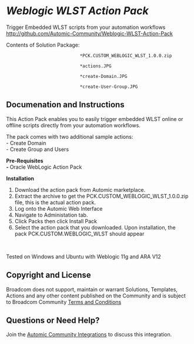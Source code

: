 *Weblogic WLST Action Pack*
=============


Trigger Embedded WLST scripts from your automation workflows 
http://github.com/Automic-Community/Weblogic-WLST-Action-Pack

<!-- List of attached files -->
Contents of Solution Package:

						
								*PCK.CUSTOM_WEBLOGIC_WLST_1.0.0.zip
								
								*actions.JPG
								
								*create-Domain.JPG
								
								*create-User-Group.JPG
								
						


Documenation and Instructions
---

<p>This Action Pack enables you to easily trigger embedded WLST online or offline scripts directly from your automation workflows.</p>
<p>The pack comes with two additional sample actions:<br />- Create Domain<br />- Create Group and Users</p>
<p><strong>Pre-Requisites<br />- </strong>Oracle WebLogic Action Pack</p>
<p><strong>Installation</strong></p>
<ol>
<li>Download the action pack from Automic marketplace.</li>
<li>Extract the archive to get the PCK.CUSTOM_WEBLOGIC_WLST_1.0.0.zip file, this is the actual action pack.</li>
<li>Log onto the Automic Web Interface</li>
<li>Navigate to Administation tab.</li>
<li>Click Packs then click Install Pack</li>
<li>Select the action pack that you downloaded. Upon installation, the pack&nbsp;PCK.CUSTOM.WEBLOGIC_WLST should appear</li>
</ol>
<p>&nbsp;</p>
<p>Tested on Windows and Ubuntu with Weblogic 11g and ARA V12</p>

Copyright and License
---

Broadcom does not support, maintain or warrant Solutions, Templates, Actions and any other content published on the Community and is subject to Broadcom Community [Terms and Conditions](https://community.broadcom.com/termsandconditions)


Questions or Need Help? 
---
Join the [Automic Community Integrations](https://community.broadcom.com/communities/community-home?CommunityKey=83e49dd4-b93e-464a-a343-2bb1e51c13ec) to discuss this integration.
